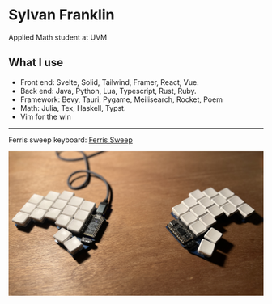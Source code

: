 # Sylvan Franklin

 Applied Math student at UVM

## What I use

- Front end: Svelte, Solid, Tailwind, Framer, React, Vue. 
- Back end: Java, Python, Lua, Typescript, Rust, Ruby. 
- Framework: Bevy, Tauri, Pygame, Meilisearch, Rocket, Poem
- Math: Julia, Tex, Haskell, Typst.
- Vim for the win
---

Ferris sweep keyboard: [Ferris Sweep](https://github.com/pierrechevalier83/ferris)

![failed to load asset](sweep.jpg "Ferris Sweep")


